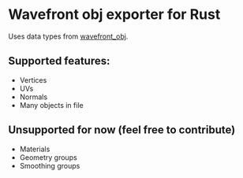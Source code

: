 # Wavefront obj exporter for Rust

Uses data types from [wavefront_obj](https://github.com/PistonDevelopers/wavefront_obj).

## Supported features:
- Vertices
- UVs
- Normals
- Many objects in file

## Unsupported for now (feel free to contribute)
- Materials
- Geometry groups
- Smoothing groups
